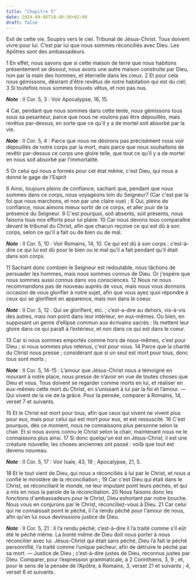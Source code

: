 ```yaml
---
title: "Chapitre 5"
date: 2024-09-06T18:40:50+02:00
draft: false
---
```



Exil de cette vie.
Soupirs vers le ciel.
Tribunal de Jésus-Christ.
Tous doivent vivre pour lui.
C’est par lui que nous sommes réconciliés avec Dieu.
Les Apôtres sont des ambassadeurs.


1 En effet, nous savons que si cette maison de terre que nous habitons présentement se dissout, nous avons une autre maison construite par Dieu, non par la main des hommes, et éternelle dans les cieux. 2 Et pour cela nous gémissons, désirant d'être revêtus de notre habitation qui est du ciel; 3 Si toutefois nous sommes trouvés vêtus, et non pas nus.

***Note*** :  II Cor. 5, 3 : Voir Apocalypse, 16, 15.

4 Car, pendant que nous sommes dans cette tente, nous gémissons tous sous sa pesanteur, parce que nous ne voulons pas être dépouillés, mais revêtus par-dessus, en sorte que ce qu'il y a de mortel soit absorbé par la vie.

***Note*** :  II Cor. 5, 4 : Parce que nous ne désirons pas précisément nous voir dépouillés de notre corps par la mort, mais parce que nous souhaitons de revêtir par-dessus ce corps une gloire telle, que tout ce qu’il y a de mortel en nous soit absorbé par l’immortalité.

5 Or celui qui nous a formés pour cet état même, c'est Dieu, qui nous a donné le gage de l'Esprit


6 Ainsi, toujours pleins de confiance, sachant que, pendant que nous sommes dans ce corps, nous voyageons loin du Seigneur7 (Car c'est par la foi que nous marchons, et non par une claire vue) ; 8 Oui, pleins de confiance, nous aimons mieux sortir de ce corps, et aller jouir de la présence du Seigneur. 9 C'est pourquoi, soit absents, soit présents, nous faisons tous nos efforts pour lui plaire. 10 Car nous devons tous comparaître devant le tribunal du Christ, afin que chacun reçoive ce qui est dû à son corps, selon ce qu'il a fait ou de bien ou de mal.

***Note*** :  II Cor. 5, 10 : Voir Romains, 14, 10. Ce qui est dû à son corps ; c’est-à-dire ce qui lui est dû pour le bien ou le mal qu’il a fait pendant qu’il était dans son corps.


11 Sachant donc combien le Seigneur est redoutable, nous tâchons de persuader les hommes, mais nous sommes connus de Dieu. Or j'espère que nous sommes aussi connus dans vos consciences. 12 Nous ne nous recommandons pas de nouveau auprès de vous, mais nous vous donnons occasion de vous glorifier à notre sujet, afin que vous ayez quoi répondre à ceux qui se glorifient en apparence, mais non dans le coeur.

***Note*** :  II Cor. 5, 12 : Qui se glorifient, etc. ; c’est-a-dire au dehors, vis-à-vis des autres, mais non point dans leur intérieur, en eux-mêmes. Ou bien, en supposant un genre d’ellipse commun aux écrivains sacrés : Ils mettent leur gloire dans ce qui paraît à l’extérieur, et non dans ce qui est dans le coeur.

13 Car si nous sommes emportés comme hors de nous-mêmes, c'est pour Dieu ; si nous sommes plus retenus, c'est pour vous. 14 Parce que la charité du Christ nous presse ; considérant que si un seul est mort pour tous, donc tous sont morts ;

***Note*** :  II Cor. 5, 14-15 : L’amour que Jésus-Christ nous a témoigné en mourant à notre place, nous presse de n’avoir en vue de toutes choses que Dieu et vous. Tous doivent se regarder comme morts en lui, et réaliser en eux-mêmes cette mort du Christ, en s’unissant à lui par la foi et l’amour. ― Qui vivent de la vie de la grâce. Pour la pensée, comparer à Romains, 14, verset 7 et suivants.

15 Et le Christ est mort pour tous, afin que ceux qui vivent ne vivent plus pour eux, mais pour celui qui est mort pour eux, et est ressuscité. 16 C'est pourquoi, dès ce moment, nous ne connaissons plus personne selon la chair. Et si nous avons connu le Christ selon la chair, maintenant nous ne le connaissons plus ainsi. 17 Si donc quelqu'un est en Jésus-Christ, il est une créature nouvelle; les choses anciennes ont passé : voilà que tout est devenu nouveau.

***Note*** :  II Cor. 5, 17 : Voir Isaïe, 43, 19 ; Apocalypse, 21, 5.

18 Et le tout vient de Dieu, qui nous a réconciliés à lui par le Christ, et nous a confié le ministère de la réconciliation ; 19 Car c'est Dieu qui était dans le Christ, se réconciliant le monde, ne leur imputant point leurs péchés, et qui a mis en nous la parole de la réconciliation. 20 Nous faisons donc les fonctions d'ambassadeurs pour le Christ, Dieu exhortant par notre bouche. Nous vous en conjurons par le Christ, réconciliez-vous à Dieu. 21 Car celui qui ne connaissait point le péché, il l'a rendu péché pour l'amour de nous, afin qu'en lui nous devinssions justice de Dieu.

***Note*** :  II Cor. 5, 21 : Il l’a rendu péché; c’est-à-dire il l’a traité comme s’il eût été le péché même. La bonté même de Dieu doit nous porter à nous réconcilier avec lui. Jésus-Christ qui était sans péché, Dieu l’a fait le péché personnifié, l’a traité comme l’unique pécheur, afin de détruire le péché par sa mort. ― Justice de Dieu ; c’est-à-dire justes de Dieu, reconnus justes par Dieu. Comparer, pour l’expression grammaticale, à 2 Corinthiens, 3, 9 ; et, pour le sens de la pensée de l’Apôtre, à Romains, 3, verset 21 et suivants ; 4, verset 6 et suivants.

